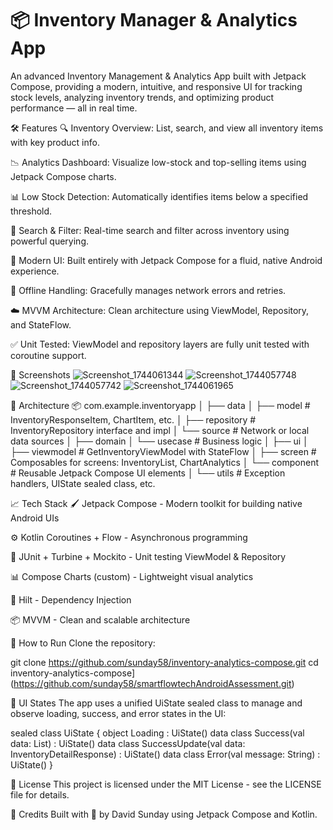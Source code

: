# 📦 Inventory Manager & Analytics App

An advanced Inventory Management & Analytics App built with Jetpack Compose, providing a modern, intuitive, and responsive UI for tracking stock levels, analyzing inventory trends, and optimizing product performance — all in real time.

🛠️ Features
🔍 Inventory Overview: List, search, and view all inventory items with key product info.

📉 Analytics Dashboard: Visualize low-stock and top-selling items using Jetpack Compose charts.

📊 Low Stock Detection: Automatically identifies items below a specified threshold.

🧠 Search & Filter: Real-time search and filter across inventory using powerful querying.

📱 Modern UI: Built entirely with Jetpack Compose for a fluid, native Android experience.

🚀 Offline Handling: Gracefully manages network errors and retries.

☁️ MVVM Architecture: Clean architecture using ViewModel, Repository, and StateFlow.

✅ Unit Tested: ViewModel and repository layers are fully unit tested with coroutine support.


📸 Screenshots
![Screenshot_1744061344](https://github.com/user-attachments/assets/93dde009-4199-44a7-b623-148a14fddf11)
![Screenshot_1744057748](https://github.com/user-attachments/assets/29a50644-78ea-4ead-9074-17c4b1edafec)
![Screenshot_1744057742](https://github.com/user-attachments/assets/2635bfdb-cc45-420e-a0ac-f520843ed63c)
![Screenshot_1744061965](https://github.com/user-attachments/assets/3c998bc2-971e-4878-9348-7cbd0fb7ed34)


🧱 Architecture
📦 com.example.inventoryapp
│
├── data
│   ├── model               # InventoryResponseItem, ChartItem, etc.
│   ├── repository          # InventoryRepository interface and impl
│   └── source              # Network or local data sources
│
├── domain
│   └── usecase             # Business logic
│
├── ui
│   ├── viewmodel           # GetInventoryViewModel with StateFlow
│   ├── screen              # Composables for screens: InventoryList, ChartAnalytics
│   └── component           # Reusable Jetpack Compose UI elements
│
└── utils                   # Exception handlers, UIState sealed class, etc.


📈 Tech Stack
🖌️ Jetpack Compose - Modern toolkit for building native Android UIs

⚙️ Kotlin Coroutines + Flow - Asynchronous programming

🧪 JUnit + Turbine + Mockito - Unit testing ViewModel & Repository

📊 Compose Charts (custom) - Lightweight visual analytics

🔐 Hilt - Dependency Injection

📦 MVVM - Clean and scalable architecture


🚧 How to Run
Clone the repository:

git clone https://github.com/sunday58/inventory-analytics-compose.git
cd inventory-analytics-compose](https://github.com/sunday58/smartflowtechAndroidAssessment.git)

🧩 UI States
The app uses a unified UiState sealed class to manage and observe loading, success, and error states in the UI:

sealed class UiState {
    object Loading : UiState()
    data class Success(val data: List<InventoryResponseItem>) : UiState()
    data class SuccessUpdate(val data: InventoryDetailResponse) : UiState()
    data class Error(val message: String) : UiState()
}

📄 License
This project is licensed under the MIT License - see the LICENSE file for details.

🙌 Credits
Built with 💙 by David Sunday using Jetpack Compose and Kotlin.


